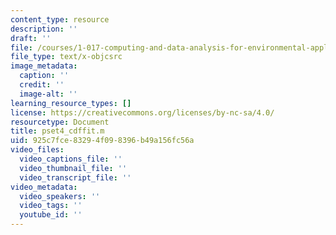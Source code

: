 ```yaml
---
content_type: resource
description: ''
draft: ''
file: /courses/1-017-computing-and-data-analysis-for-environmental-applications-fall-2003/pset4_cdffit.m
file_type: text/x-objcsrc
image_metadata:
  caption: ''
  credit: ''
  image-alt: ''
learning_resource_types: []
license: https://creativecommons.org/licenses/by-nc-sa/4.0/
resourcetype: Document
title: pset4_cdffit.m
uid: 925c7fce-8329-4f09-8396-b49a156fc56a
video_files:
  video_captions_file: ''
  video_thumbnail_file: ''
  video_transcript_file: ''
video_metadata:
  video_speakers: ''
  video_tags: ''
  youtube_id: ''
---
```

